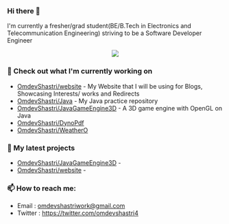 ### Hi there 👋
I'm currently a fresher/grad student(BE/B.Tech in Electronics and Telecommunication Engineering) striving to be a Software Developer Engineer
<!--
**OmdevShastri/OmdevShastri** is a ✨ _special_ ✨ repository because its `README.md` (this file) appears on your GitHub profile.

Here are some ideas to get you started:

- 🔭 I’m currently working on ...
- 🌱 I’m currently learning ...
- 👯 I’m looking to collaborate on ...
- 🤔 I’m looking for help with ...
- 💬 Ask me about ...
- 📫 How to reach me: ...
- 😄 Pronouns: ...
- ⚡ Fun fact: ...
-->

<!-- <p align="center"><a href="https://wakatime.com/@omdevs">
  <img align="center" width="400" height="300" src="https://wakatime.com/share/@omdevs/2103d59c-1452-4488-8839-2bc38ce2b54e.svg" />
</a>
<a href="https://wakatime.com/@omdevs">
  <img align="center" width="400" height="300" src="https://wakatime.com/share/@omdevs/a25b64df-1da2-4911-9ba1-8a03b96e8e19.svg" />
</a></p>

<p align="center"><a href="https://wakatime.com/@omdevs">
  <img align="center" width="400" height="300" src="https://wakatime.com/share/@omdevs/f29c261d-7381-41f5-a6b7-d66c98eccacc.svg" />
</a>
<a href="https://wakatime.com/@omdevs">
  <img align="center" width="400" height="300" src="https://wakatime.com/share/@omdevs/ef66e39c-edc7-4b2b-9386-29b4389a3d85.svg" />
</a></p>
-->
<p align="center"><a href="https://github.com/anuraghazra/github-readme-stats">
  <img align="center" src="https://github-readme-stats.vercel.app/api?username=OmdevShastri&show_icons=true&theme=tokyonight" />
</a></p>

### 👷 Check out what I'm currently working on
- [OmdevShastri/website](https://github.com/OmdevShastri/MyPortfolioWebsite) - My Website that I will be using for Blogs, Showcasing Interests/ works and Redirects
- [OmdevShastri/Java](https://github.com/OmdevShastri/MyJava) - My Java practice repository
- [OmdevShastri/JavaGameEngine3D](https://github.com/OmdevShastri/MyJavaGameEngine3D) - A 3D game engine with OpenGL on Java
- [OmdevShastri/DynoPdf](https://github.com/OmdevShastri/DynoPdf)
- [OmdevShastri/WeatherO](https://github.com/OmdevShastri/WeatherO)
  
### 🌱 My latest projects
- [OmdevShastri/JavaGameEngine3D](https://github.com/OmdevShastri/MyJavaGameEngine3D) - 
- [OmdevShastri/website](https://github.com/OmdevShastri/MyPortfolioWebsite) - 

### 📫 How to reach me:
- Email   : <omdevshastriwork@gmail.com> 
- Twitter   : <https://twitter.com/omdevshastri4>
<!-- - Website   : <https://omdevshastri.com> //not online yet
-->
